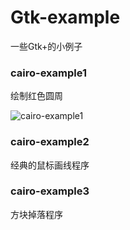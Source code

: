Gtk-example
===========

一些Gtk+的小例子

### cairo-example1
绘制红色圆周

![cairo-example1](http://truehyp.github.io/media/img/cairo-test.png)

### cairo-example2
经典的鼠标画线程序
### cairo-example3
方块掉落程序

